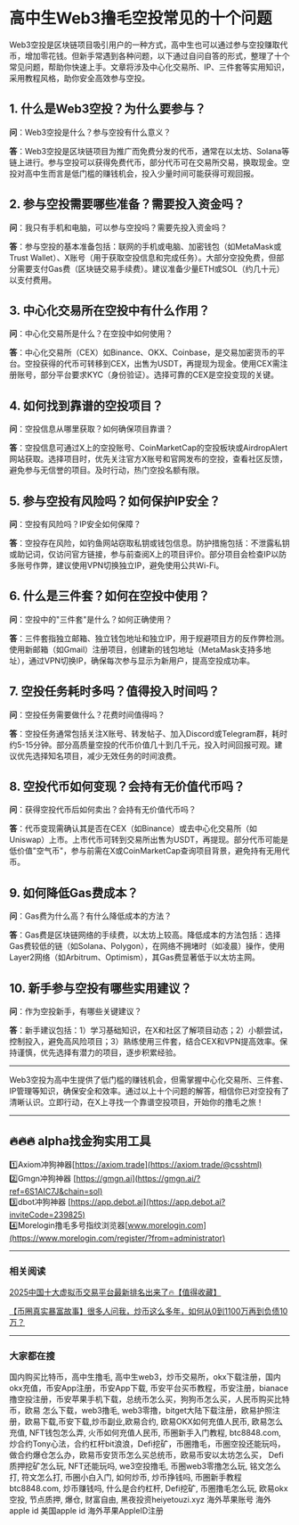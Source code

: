 # 高中生Web3撸毛空投常见的十个问题

Web3空投是区块链项目吸引用户的一种方式，高中生也可以通过参与空投赚取代币，增加零花钱。但新手常遇到各种问题，以下通过自问自答的形式，整理了十个常见问题，帮助你快速上手。文章将涉及中心化交易所、IP、三件套等实用知识，采用教程风格，助你安全高效参与空投。

## 1. 什么是Web3空投？为什么要参与？

**问**：Web3空投是什么？参与空投有什么意义？

**答**：Web3空投是区块链项目为推广而免费分发的代币，通常在以太坊、Solana等链上进行。参与空投可以获得免费代币，部分代币可在交易所交易，换取现金。空投对高中生而言是低门槛的赚钱机会，投入少量时间可能获得可观回报。

## 2. 参与空投需要哪些准备？需要投入资金吗？

**问**：我只有手机和电脑，可以参与空投吗？需要先投入资金吗？

**答**：参与空投的基本准备包括：联网的手机或电脑、加密钱包（如MetaMask或Trust Wallet）、X账号（用于获取空投信息和完成任务）。大部分空投免费，但部分需要支付Gas费（区块链交易手续费）。建议准备少量ETH或SOL（约几十元）以支付费用。

## 3. 中心化交易所在空投中有什么作用？

**问**：中心化交易所是什么？在空投中如何使用？

**答**：中心化交易所（CEX）如Binance、OKX、Coinbase，是交易加密货币的平台。空投获得的代币可转移到CEX，出售为USDT，再提现为现金。使用CEX需注册账号，部分平台要求KYC（身份验证）。选择可靠的CEX是空投变现的关键。

## 4. 如何找到靠谱的空投项目？

**问**：空投信息从哪里获取？如何确保项目靠谱？

**答**：空投信息可通过X上的空投账号、CoinMarketCap的空投板块或AirdropAlert网站获取。选择项目时，优先关注官方X账号和官网发布的空投，查看社区反馈，避免参与无信誉的项目。及时行动，热门空投名额有限。

## 5. 参与空投有风险吗？如何保护IP安全？

**问**：空投有风险吗？IP安全如何保障？

**答**：空投存在风险，如钓鱼网站窃取私钥或钱包信息。防护措施包括：不泄露私钥或助记词，仅访问官方链接，参与前查阅X上的项目评价。部分项目会检查IP以防多账号作弊，建议使用VPN切换独立IP，避免使用公共Wi-Fi。

## 6. 什么是三件套？如何在空投中使用？

**问**：空投中的"三件套"是什么？如何正确使用？

**答**：三件套指独立邮箱、独立钱包地址和独立IP，用于规避项目方的反作弊检测。使用新邮箱（如Gmail）注册项目，创建新的钱包地址（MetaMask支持多地址），通过VPN切换IP，确保每次参与显示为新用户，提高空投成功率。

## 7. 空投任务耗时多吗？值得投入时间吗？

**问**：空投任务需要做什么？花费时间值得吗？

**答**：空投任务通常包括关注X账号、转发帖子、加入Discord或Telegram群，耗时约5-15分钟。部分高质量空投的代币价值几十到几千元，投入时间回报可观。建议优先选择知名项目，减少无效任务的时间浪费。

## 8. 空投代币如何变现？会持有无价值代币吗？

**问**：获得空投代币后如何卖出？会持有无价值代币吗？

**答**：代币变现需确认其是否在CEX（如Binance）或去中心化交易所（如Uniswap）上市。上市代币可转到交易所出售为USDT，再提现。部分代币可能是低价值"空气币"，参与前需在X或CoinMarketCap查询项目背景，避免持有无用代币。

## 9. 如何降低Gas费成本？

**问**：Gas费为什么高？有什么降低成本的方法？

**答**：Gas费是区块链网络的手续费，以太坊上较高。降低成本的方法包括：选择Gas费较低的链（如Solana、Polygon），在网络不拥堵时（如凌晨）操作，使用Layer2网络（如Arbitrum、Optimism），其Gas费显著低于以太坊主网。

## 10. 新手参与空投有哪些实用建议？

**问**：作为空投新手，有哪些关键建议？

**答**：新手建议包括：1）学习基础知识，在X和社区了解项目动态；2）小额尝试，控制投入，避免高风险项目；3）熟练使用三件套，结合CEX和VPN提高效率。保持谨慎，优先选择有潜力的项目，逐步积累经验。

---

Web3空投为高中生提供了低门槛的赚钱机会，但需掌握中心化交易所、三件套、IP管理等知识，确保安全和效率。通过以上十个问题的解答，相信你已对空投有了清晰认识。立即行动，在X上寻找一个靠谱空投项目，开始你的撸毛之旅！

---

## 🔥🔥🔥 alpha找金狗实用工具
1️⃣Axiom冲狗神器[https://axiom.trade](https://axiom.trade/@csshtml)  
2️⃣Gmgn冲狗神器 [https://gmgn.ai](https://gmgn.ai/?ref=6S1AIC7J&chain=sol)  
3️⃣dbot冲狗神器 [https://app.debot.ai](https://app.debot.ai?inviteCode=239825)  
4️⃣Morelogin撸毛多号指纹浏览器[www.morelogin.com](https://www.morelogin.com/register/?from=administrator)  

---

### 相关阅读
[2025中国十大虚拟币交易平台最新排名出来了🔥【值得收藏】](https://btc8848.com/top-10-exchanges/)

[【币圈真实暴富故事】很多人问我，炒币这么多年，如何从0到1100万再到负债10万？](https://heiyetouzi.xyz/biquanstory001/)

---

### 大家都在搜
国内购买比特币，高中生撸毛, 高中生web3，炒币交易所，okx下载注册，国内okx充值，币安App注册，币安App下载, 币安平台买币教程，币安注册，bianace撸空投注册，币安苹果手机下载，总统币怎么买，狗狗币怎么买，人民币购买比特币，欧易 怎么下载，web3撸毛, web3零撸，bitget大陆下载注册，欧易护照注册，欧易下载,币安下载,炒币副业,欧易合约, 欧易OKX如何充值人民币, 欧易怎么充值, NFT钱包怎么弄, 火币如何充值人民币, 币圈新手入门教程, btc8848.com, 炒合约Tony心法，合约杠杆bit浪浪，Defi挖矿，币圈撸毛，币圈空投还能玩吗，做合约爆仓怎么办，欧易币安货币怎么买总统币，欧易币安以太坊怎么买， Defi质押挖矿怎么玩, NFT还能玩吗, we3空投撸毛, 币圈web3零撸怎么玩, 铭文怎么打, 符文怎么打, 币圈小白入门, 如何炒币, 炒币挣钱吗, 币圈新手教程btc8848.com, 炒币赚钱吗, 什么是合约杠杆, Defi挖矿, 币圈撸毛怎么玩, 欧易okx空投, 节点质押, 爆仓, 财富自由, 黑夜投资heiyetouzi.xyz 海外苹果账号 海外apple id 美国apple id 海外苹果AppleID注册